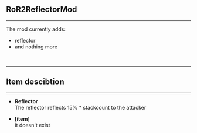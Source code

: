 <h2>RoR2ReflectorMod</h2>
<hr>
<p>The mod currently adds:</p>
<ul>
  <li>reflector</li>
  <li>and nothing more</li>
</ul>

<br>
<hr>


<h2>Item descibtion</h2>
<hr>
<ul>
  <li>
    <p><b>Reflector</b><br>
    The reflector reflects 15% * stackcount to the attacker</p>
  </li>
  <li>
    <p>
      <b>[item]</b> <br>
      it doesn't exist
    </p>
  </li>
</ul>
